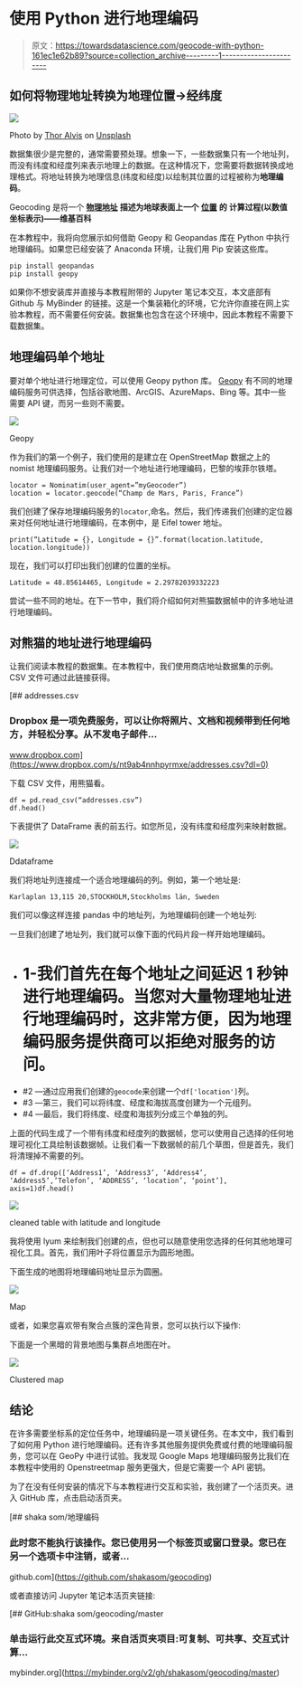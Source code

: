 # 使用 Python 进行地理编码

> 原文：<https://towardsdatascience.com/geocode-with-python-161ec1e62b89?source=collection_archive---------1----------------------->

## 如何将物理地址转换为地理位置→经纬度

![](img/d681dee4b4accd599c1189b665319283.png)

Photo by [Thor Alvis](https://unsplash.com/@terminath0r?utm_source=medium&utm_medium=referral) on [Unsplash](https://unsplash.com?utm_source=medium&utm_medium=referral)

数据集很少是完整的，通常需要预处理。想象一下，一些数据集只有一个地址列，而没有纬度和经度列来表示地理上的数据。在这种情况下，您需要将数据转换成地理格式。将地址转换为地理信息(纬度和经度)以绘制其位置的过程被称为**地理编码**。

Geocoding 是将一个 [**物理地址**](https://en.wikipedia.org/wiki/Address_(geography)) **描述为地球表面上一个** [**位置**](https://en.wikipedia.org/wiki/Location_(geography)) **的** **计算过程(以数值坐标表示)——维基百科**

在本教程中，我将向您展示如何借助 Geopy 和 Geopandas 库在 Python 中执行地理编码。如果您已经安装了 Anaconda 环境，让我们用 Pip 安装这些库。

```
pip install geopandas
pip install geopy
```

如果你不想安装库并直接与本教程附带的 Jupyter 笔记本交互，本文底部有 Github 与 MyBinder 的链接。这是一个集装箱化的环境，它允许你直接在网上实验本教程，而不需要任何安装。数据集也包含在这个环境中，因此本教程不需要下载数据集。

## 地理编码单个地址

要对单个地址进行地理定位，可以使用 Geopy python 库。 [Geopy](https://geopy.readthedocs.io/en/stable/#) 有不同的地理编码服务可供选择，包括谷歌地图、ArcGIS、AzureMaps、Bing 等。其中一些需要 API 键，而另一些则不需要。

![](img/9a971206b91e52a22fc1e382cd3f8f7f.png)

Geopy

作为我们的第一个例子，我们使用的是建立在 OpenStreetMap 数据之上的 nomist 地理编码服务。让我们对一个地址进行地理编码，巴黎的埃菲尔铁塔。

```
locator = Nominatim(user_agent=”myGeocoder”)
location = locator.geocode(“Champ de Mars, Paris, France”)
```

我们创建了保存地理编码服务的`locator`,命名。然后，我们传递我们创建的定位器来对任何地址进行地理编码，在本例中，是 Eifel tower 地址。

```
print(“Latitude = {}, Longitude = {}”.format(location.latitude, location.longitude))
```

现在，我们可以打印出我们创建的位置的坐标。

```
Latitude = 48.85614465, Longitude = 2.29782039332223
```

尝试一些不同的地址。在下一节中，我们将介绍如何对熊猫数据帧中的许多地址进行地理编码。

## 对熊猫的地址进行地理编码

让我们阅读本教程的数据集。在本教程中，我们使用商店地址数据集的示例。CSV 文件可通过此链接获得。

[](https://www.dropbox.com/s/nt9ab4nnhpyrmxe/addresses.csv?dl=0) [## addresses.csv

### Dropbox 是一项免费服务，可以让你将照片、文档和视频带到任何地方，并轻松分享。从不发电子邮件…

www.dropbox.com](https://www.dropbox.com/s/nt9ab4nnhpyrmxe/addresses.csv?dl=0) 

下载 CSV 文件，用熊猫看。

```
df = pd.read_csv(“addresses.csv”)
df.head()
```

下表提供了 DataFrame 表的前五行。如您所见，没有纬度和经度列来映射数据。

![](img/0bffffc7c3e948c6494692cffbb845d3.png)

Ddataframe

我们将地址列连接成一个适合地理编码的列。例如，第一个地址是:

```
Karlaplan 13,115 20,STOCKHOLM,Stockholms län, Sweden
```

我们可以像这样连接 pandas 中的地址列，为地理编码创建一个地址列:

一旦我们创建了地址列，我们就可以像下面的代码片段一样开始地理编码。

*   # 1-我们首先在每个地址之间延迟 1 秒钟进行地理编码。当您对大量物理地址进行地理编码时，这非常方便，因为地理编码服务提供商可以拒绝对服务的访问。
*   #2 —通过应用我们创建的`geocode`来创建一个`df['location']`列。
*   #3 —第三，我们可以将纬度、经度和海拔高度创建为一个元组列。
*   #4 —最后，我们将纬度、经度和海拔列分成三个单独的列。

上面的代码生成了一个带有纬度和经度列的数据帧，您可以使用自己选择的任何地理可视化工具绘制该数据帧。让我们看一下数据帧的前几个草图，但是首先，我们将清理掉不需要的列。

```
df = df.drop([‘Address1’, ‘Address3’, ‘Address4’, ‘Address5’,’Telefon’, ‘ADDRESS’, ‘location’, ‘point’], axis=1)df.head()
```

![](img/6d60db756ac823147f295d3261244d29.png)

cleaned table with latitude and longitude

我将使用 lyum 来绘制我们创建的点，但也可以随意使用您选择的任何其他地理可视化工具。首先，我们用叶子将位置显示为圆形地图。

下面生成的地图将地理编码地址显示为圆圈。

![](img/d4a40a0fd8d5b813a02c69f1fabecb53.png)

Map

或者，如果您喜欢带有聚合点簇的深色背景，您可以执行以下操作:

下面是一个黑暗的背景地图与集群点地图在叶。

![](img/18e48282a249e91a18a40b82eecadecf.png)

Clustered map

## 结论

在许多需要坐标系的定位任务中，地理编码是一项关键任务。在本文中，我们看到了如何用 Python 进行地理编码。还有许多其他服务提供免费或付费的地理编码服务，您可以在 GeoPy 中进行试验。我发现 Google Maps 地理编码服务比我们在本教程中使用的 Openstreetmap 服务更强大，但是它需要一个 API 密钥。

为了在没有任何安装的情况下与本教程进行交互和实验，我创建了一个活页夹。进入 GitHub 库，点击启动活页夹。

[](https://github.com/shakasom/geocoding) [## shaka som/地理编码

### 此时您不能执行该操作。您已使用另一个标签页或窗口登录。您已在另一个选项卡中注销，或者…

github.com](https://github.com/shakasom/geocoding) 

或者直接访问 Jupyter 笔记本活页夹链接:

[](https://mybinder.org/v2/gh/shakasom/geocoding/master) [## GitHub:shaka som/geocoding/master

### 单击运行此交互式环境。来自活页夹项目:可复制、可共享、交互式计算…

mybinder.org](https://mybinder.org/v2/gh/shakasom/geocoding/master)